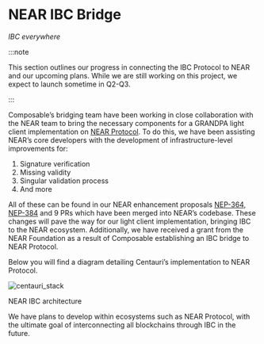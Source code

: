 # NEAR IBC Bridge
_IBC everywhere_

:::note

This section outlines our progress in connecting the IBC Protocol to NEAR and our upcoming plans. While we are still working on this project, we expect to launch sometime in Q2-Q3.

:::

Composable’s bridging team have been working in close collaboration with the NEAR team to bring the necessary components for a GRANDPA light client implementation on [NEAR Protocol](https://near.org/). To do this, we have been assisting NEAR’s core developers with the development of infrastructure-level improvements for:

1. Signature verification
2. Missing validity
3. Singular validation process
4. And more

All of these can be found in our NEAR enhancement proposals [NEP-364](https://github.com/near/NEPs/pull/364), [NEP-384](https://github.com/near/NEPs/pull/384) and 9 PRs which have been merged into NEAR’s codebase. These changes will pave the way for our light client implementation, bringing IBC to the NEAR ecosystem. Additionally, we have received a grant from the NEAR Foundation as a result of Composable establishing an IBC bridge to NEAR Protocol.

Below you will find a diagram detailing Centauri’s implementation to NEAR Protocol.

![centauri_stack](../images-centauri/NEAR-temp.png)

NEAR IBC architecture

We have plans to develop within ecosystems such as NEAR Protocol, with the ultimate goal of interconnecting all blockchains through IBC in the future.